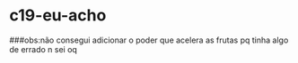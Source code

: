 # c19-eu-acho
###obs:não consegui adicionar o poder que acelera as frutas pq tinha algo de errado n sei oq

